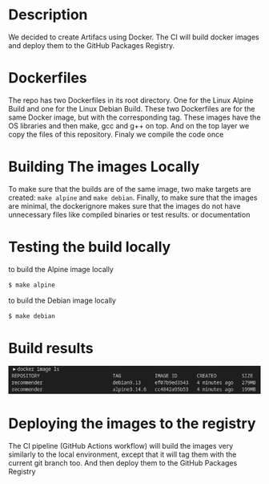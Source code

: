 # Description

We decided to create Artifacs using Docker. The CI will build docker images and deploy them to the GitHub Packages Registry.


# Dockerfiles

The repo has two Dockerfiles in its root directory. One for the Linux Alpine Build and one for the Linux Debian Build. These two Dockerfiles are for the same Docker image, but with the corresponding tag. These images have the OS libraries and then make, gcc and g++ on top. And on the top layer we copy the files of this repository. Finaly we compile the code once

# Building The images Locally

 To make sure that the builds are of the same image, two make targets are created: `make alpine` and `make debian`. Finally, to make sure that the images are minimal, the dockerignore makes sure that the images do not have unnecessary files like compiled binaries or test results. or documentation

# Testing the build locally

to build the Alpine image locally
```bash
$ make alpine
```
to build the Debian image locally
```bash
$ make debian
```
# Build results

![docker build](./img/Docker%20Local%20Build.png)

# Deploying the images to the registry

The CI pipeline (GitHub Actions workflow) will build the images very similarly to the local environment, except that it will tag them with the current git branch too. And then deploy them to the GitHub Packages Registry

